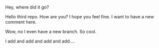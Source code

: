
Hey, where did it go?

Hello third repo. How are you?
I hope you feel fine.
I want to have a new comment here.

Wow, no I even have a new branch. So cool.

I add and add and add and add....
